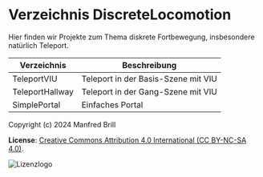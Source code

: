# Verzeichnis DiscreteLocomotion

Hier finden wir Projekte zum Thema diskrete Fortbewegung, insbesondere natürlich
Teleport.


| Verzeichnis         | Beschreibung    |
| -------------       | --------------- | 
| TeleportVIU         | Teleport in der Basis-Szene mit VIU                          |
| TeleportHallway     | Teleport in der Gang-Szene mit VIU                        |
| SimplePortal        | Einfaches Portal   

Copyright (c) 2024 Manfred Brill

**License**: [Creative Commons Attribution 4.0 International (CC BY-NC-SA 4.0)](https://creativecommons.org/licenses/by-nc-sa/4.0/).  

![Lizenzlogo](https://licensebuttons.net/l/by-nc-sa/3.0/de/88x31.png)
